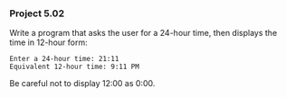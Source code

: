 ### Project 5.02
Write a program that asks the user for a 24-hour time, then displays the time in
12-hour form:

```
Enter a 24-hour time: 21:11
Equivalent 12-hour time: 9:11 PM
```

Be careful not to display 12:00 as 0:00.